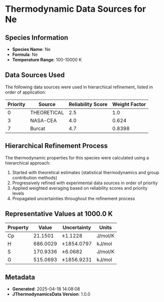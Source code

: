 # Thermodynamic Data Sources for Ne

## Species Information
- **Species Name**: Ne
- **Formula**: Ne
- **Temperature Range**: 100-10000 K

## Data Sources Used
The following data sources were used in hierarchical refinement, listed in order of application:

| Priority | Source | Reliability Score | Weight Factor |
|----------|--------|-------------------|---------------|
| 0 | THEORETICAL | 2.5 | 1.0 |
| 3 | NASA-CEA | 4.0 | 0.624 |
| 7 | Burcat | 4.7 | 0.8398 |

## Hierarchical Refinement Process
The thermodynamic properties for this species were calculated using a hierarchical approach:

1. Started with theoretical estimates (statistical thermodynamics and group contribution methods)
2. Progressively refined with experimental data sources in order of priority
3. Applied weighted averaging based on reliability scores and priority levels
4. Propagated uncertainties throughout the refinement process

## Representative Values at 1000.0 K
| Property | Value | Uncertainty | Units |
|----------|-------|-------------|-------|
| Cp | 21.1501 | ±1.1228 | J/mol/K |
| H | 686.0029 | ±1854.0797 | kJ/mol |
| S | 170.9336 | ±6.0682 | J/mol/K |
| G | 515.0693 | ±1856.9231 | kJ/mol |

## Metadata
- **Generated**: 2025-04-18 14:08:08
- **JThermodynamicsData Version**: 1.0.0
